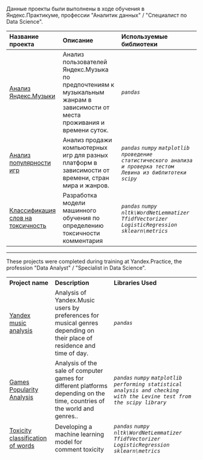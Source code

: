 Данные проекты были выполнены в ходе обучения в Яндекс.Практикуме, профессии "Аналитик данных" / "Специалист по Data Science".

<table>
<thead>
<tr>
<th align="left">Название проекта</th>
<th align="left">Описание</th>
<th align="left">Используемые библиотеки</th>
</tr>
</thead>
<tbody>
 
 <tr>
<td align="left"><a href="https://github.com/drunyzzz/my_projects_practicum/tree/main/yandex_music_analysis">Анализ Яндекс.Музыки</a></td>
<td align="left">
Анализ пользователей Яндекс.Музыка по предпочтениям к музыкальным жанрам в зависимости от места проживания и времени суток.
</td>
<td align="left"><em> 
    <code>pandas</code>
  </em></td>
</tr>    
     
<tr>
<td align="left"><a href="https://github.com/drunyzzz/my_projects_practicum/tree/main/games_popularity_analysis">Анализ популярности игр</a></td>
<td align="left">Анализ продажи компьютерных игр для разных платформ в зависимости от времени, стран мира и жанров.
 </td>
<td align="left"><em> 
     <code>pandas</code>
    <code>numpy</code>
    <code>matplotlib</code>
    <code>проведение статистического анализа и проверка тестом Левина из библитотеки scipy</code>
  </em></td>
</tr>

<tr>
<td align="left"><a href="https://github.com/drunyzzz/my_projects_practicum/tree/main/games_popularity_analysis">Классификация слов на токсичность</a></td>
<td align="left">Разработка модели машинного обучения по определению токсичности комментария
 </td>
<td align="left"><em> 
     <code>pandas</code>
    <code>numpy</code>
    <code>nltk\WordNetLemmatizer</code>
    <code>TfidfVectorizer</code>
    <code>LogisticRegression</code>
    <code>sklearn\metrics</code>
  </em></td>
</tr>
</tbody>
</table>

------------------------------------------------------------------------------------------------------------------------------------------------------------------
These projects were completed during training at Yandex.Practice, the profession "Data Analyst" / "Specialist in Data Science".

<table>
<thead>
<tr>
<th align="left">Project name</th>
<th align="left">Description</th>
<th align="left">Libraries Used</th>
</tr>
</thing>
<body>

 <tr>
<td align="left"><a href="https://github.com/drunyzzz/my_projects_practicum/tree/main/yandex_music_analysis">Yandex music analysis</a></td>
<td align="left">Analysis of Yandex.Music users by preferences for musical genres depending on their place of residence and time of day.
</td>
<td align="left"><em>
     <code>pandas</code>
   </em></td>
</tr>
     
<tr>
<td align="left"><a href="https://github.com/drunyzzz/my_projects_practicum/tree/main/games_popularity_analysis">Games Popularity Analysis</a></td>
<td align="left">Analysis of the sale of computer games for different platforms depending on the time, countries of the world and genres..</td>
<td align="left">
  <em> 
    <code>pandas</code>
    <code>numpy</code>
    <code>matplotlib</code>
    <code>performing statistical analysis and checking with the Levine test from the scipy library</code>
  </em></td>
</tr>
 
 <tr>
<td align="left"><a href="https://github.com/drunyzzz/my_projects_practicum/tree/main/games_popularity_analysis">Toxicity classification of words</a></td>
<td align="left">Developing a machine learning model for comment toxicity
  </td>
<td align="left"><em>
      <code>pandas</code>
     <code>numpy</code>
     <code>nltk\WordNetLemmatizer</code>
     <code>TfidfVectorizer</code>
     <code>LogisticRegression</code>
     <code>sklearn\metrics</code>
   </em></td>
</tr>
</tbody>
</table>


